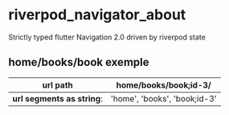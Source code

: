 # riverpod_navigator_about

Strictly typed flutter Navigation 2.0 driven by riverpod state

## home/books/book exemple

| **url path** | home/books/book;id-3/ |
| --- | --------------------------- |
| **url segments as string**: | 'home', 'books', 'book;id-3' |

